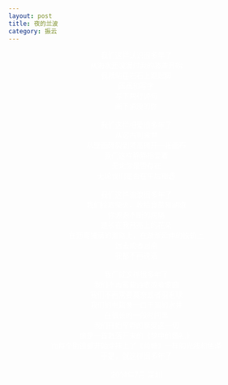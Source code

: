 ```yaml
---
layout: post
title: 夜的兰波
category: 振云
---
```


<center><font color="#fff">
我们这样认识很多年了<br>
从海水还没漫过我的膝盖开始<br>
我就站在岩石上踮起脚<br>
画画和写字<br>
写下两行诗句<br>
画下消瘦的你<br>
<br>
我们这样相爱很多年了<br>
从远古到来世<br>
从壁画碎裂到梵高摊开一张画布<br>
我们这样静静相爱着<br>
无论你是否存在<br>
无论我们是否在午后相遇<br>
<br>
我们这样流浪很多年了<br>
我们捡取柴火，收拾食盐和胡椒<br>
你源源不断的病痛<br>
是长在我月亮上的花朵<br>
在沥青铺满的道路上，在渐渐延伸的铁轨上<br>
远去或者回来<br>
我都不再说话<br>
<br>
我们就这样很多年了<br>
我们不再需要诗歌或者歌曲<br>
我们不再需要莫奈或者羽毛球<br>
我们的书籍像一口干涸的水井<br>
在很长的一段时间里<br>
我们开始平静的享受这一切<br>
像是一首散落开来的《梦中的婚礼》<br>
而每个街道都开始涂抹上了《荷塘》一样的光线和色泽<br>
于是，就这样很多年了<br>
<br>
2014年7月 深圳<br>
</font>
</center>
